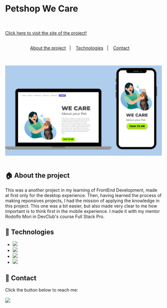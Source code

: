<h1>Petshop We Care</h1>
<br>
<br>
<a href="https://beatriz-cirqueira.github.io/Petshop-We-Care/">Click here to visit the site of the project!</a>
<br>
<br>
<p align="center">
  <a href="#house-about-the-project">About the project</a>&nbsp;&nbsp;&nbsp;|&nbsp;&nbsp;&nbsp;
  <a href="#wrench-technologies">Technologies</a>&nbsp;&nbsp;&nbsp;|&nbsp;&nbsp;&nbsp;
  <a href="#iphone-contact">Contact</a>&nbsp;&nbsp;&nbsp;&nbsp;&nbsp;&nbsp;
</p>
<br>
<br>
<img src="https://github.com/beatriz-cirqueira/Petshop-We-Care/blob/master/mockup-we-care.png?raw=true"/>
<br>
<br>

## :house: About the project

<p>This was a another project in my learning of FrontEnd Development, made at first only for the desktop experience. Then, having learned the process of making reponsives projects, I had the mission of applying the knowledge in this project. This one was a bit easier, but also made very clear to me how important is to think first in the mobile experience. I made it with my mentor Rodolfo Mori in DevClub's course Full Stack Pro.</p>

## :wrench: Technologies

- <img src="https://img.shields.io/badge/HTML5-E34F26?style=for-the-badge&logo=html5&logoColor=white"/>
- <img src="https://img.shields.io/badge/CSS3-1572B6?style=for-the-badge&logo=css3&logoColor=white"/>
- <img src="https://img.shields.io/badge/GIT-E44C30?style=for-the-badge&logo=git&logoColor=white"/>
- <img src="https://img.shields.io/badge/GitHub-100000?style=for-the-badge&logo=github&logoColor=white"/>

## :iphone: Contact

Click the button below to reach me:
<br>
<br>
<a href="https://www.linkedin.com/in/beatriz-cirqueira/"><img src="https://img.shields.io/badge/LinkedIn-0077B5?style=for-the-badge&logo=linkedin&logoColor=white"/></a>
